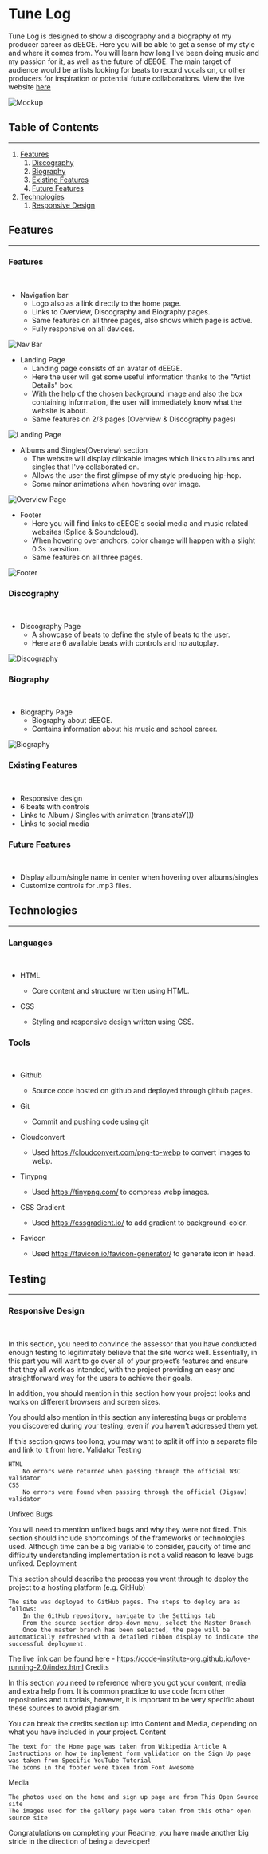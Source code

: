 # Tune Log

Tune Log is designed to show a discography and a biography of my producer career as dEEGE. Here you will be able to get a sense of my style and where it comes from. You will learn how long I've been doing music and my passion for it, as well as the future of dEEGE. The main target of audience would be artists looking for beats to record vocals on, or other producers for inspiration or potential future collaborations. View the live website [here]()

![Mockup](docs/readme_images/)

## Table of Contents
<hr>

1. [Features](#features)
    1. [Discography](#discography)
    2. [Biography](#biography)
    3. [Existing Features](#existing-features)
    4. [Future Features](#future-features)
2. [Technologies](#technologies)
    1. [Responsive Design](#responsive-design)


## Features
<hr>

### **Features**
<br>

* Navigation bar
    * Logo also as a link directly to the home page.
    * Links to Overview, Discography and Biography pages.
    * Same features on all three pages, also shows which page is active.
    * Fully responsive on all devices.

![Nav Bar](docs/readme-images/nav-bar.webp)

* Landing Page
    * Landing page consists of an avatar of dEEGE.
    * Here the user will get some useful information thanks to the "Artist Details" box.
    * With the help of the chosen background image and also the box containing information, the user will immediately know what the website is about.
    * Same features on 2/3 pages (Overview & Discography pages)

![Landing Page](docs/readme-images/landing-page.webp)

* Albums and Singles(Overview) section
    * The website will display clickable images which links to albums and singles that I've collaborated on.
    * Allows the user the first glimpse of my style producing hip-hop.
    * Some minor animations when hovering over image.

![Overview Page](docs/readme-images/overview-page.webp) 

* Footer
    * Here you will find links to dEEGE's social media and music related websites (Splice & Soundcloud).
    * When hovering over anchors, color change will happen with a slight 0.3s transition.
    * Same features on all three pages.

![Footer](docs/readme-images/footer.webp)

### **Discography**
<br>

* Discography Page
    * A showcase of beats to define the style of beats to the user.
    * Here are 6 available beats with controls and no autoplay.

![Discography](docs/readme-images/discography.webp)

### **Biography**
<br>

* Biography Page
    * Biography about dEEGE.
    * Contains information about his music and school career.

![Biography](docs/readme-images/biography.webp)


### **Existing Features**
<br>

* Responsive design
* 6 beats with controls
* Links to Album / Singles with animation (translateY())
* Links to social media

### **Future Features**
<br>

* Display album/single name in center when hovering over albums/singles
* Customize controls for .mp3 files.

## Technologies
<hr>

### **Languages**
<br>

* HTML
    * Core content and structure written using HTML.

* CSS
    * Styling and responsive design written using CSS.

### **Tools**
<br>

* Github
    * Source code hosted on github and deployed through github pages.

* Git
    * Commit and pushing code using git

* Cloudconvert
    * Used https://cloudconvert.com/png-to-webp to convert images to webp.

* Tinypng
    * Used https://tinypng.com/ to compress webp images.

* CSS Gradient
    * Used https://cssgradient.io/ to add gradient to background-color.

* Favicon
    * Used https://favicon.io/favicon-generator/ to generate icon in head.


## Testing
<hr>

### **Responsive Design**
<br>



In this section, you need to convince the assessor that you have conducted enough testing to legitimately believe that the site works well. Essentially, in this part you will want to go over all of your project’s features and ensure that they all work as intended, with the project providing an easy and straightforward way for the users to achieve their goals.

In addition, you should mention in this section how your project looks and works on different browsers and screen sizes.

You should also mention in this section any interesting bugs or problems you discovered during your testing, even if you haven't addressed them yet.

If this section grows too long, you may want to split it off into a separate file and link to it from here.
Validator Testing

    HTML
        No errors were returned when passing through the official W3C validator
    CSS
        No errors were found when passing through the official (Jigsaw) validator

Unfixed Bugs

You will need to mention unfixed bugs and why they were not fixed. This section should include shortcomings of the frameworks or technologies used. Although time can be a big variable to consider, paucity of time and difficulty understanding implementation is not a valid reason to leave bugs unfixed.
Deployment

This section should describe the process you went through to deploy the project to a hosting platform (e.g. GitHub)

    The site was deployed to GitHub pages. The steps to deploy are as follows:
        In the GitHub repository, navigate to the Settings tab
        From the source section drop-down menu, select the Master Branch
        Once the master branch has been selected, the page will be automatically refreshed with a detailed ribbon display to indicate the successful deployment.

The live link can be found here - https://code-institute-org.github.io/love-running-2.0/index.html
Credits

In this section you need to reference where you got your content, media and extra help from. It is common practice to use code from other repositories and tutorials, however, it is important to be very specific about these sources to avoid plagiarism.

You can break the credits section up into Content and Media, depending on what you have included in your project.
Content

    The text for the Home page was taken from Wikipedia Article A
    Instructions on how to implement form validation on the Sign Up page was taken from Specific YouTube Tutorial
    The icons in the footer were taken from Font Awesome

Media

    The photos used on the home and sign up page are from This Open Source site
    The images used for the gallery page were taken from this other open source site

Congratulations on completing your Readme, you have made another big stride in the direction of being a developer!